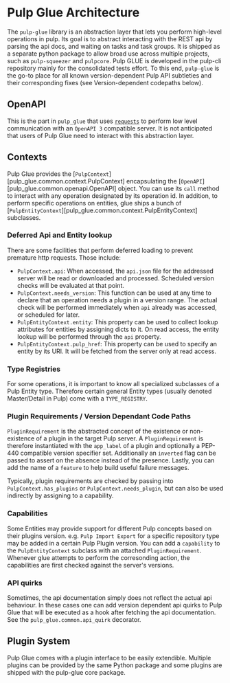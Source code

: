 # Pulp Glue Architecture

The `pulp-glue` library is an abstraction layer that lets you perform high-level operations in pulp.
Its goal is to abstract interacting with the REST api by parsing the api docs, and waiting on tasks and task groups.
It is shipped as a separate python package to allow broad use across multiple projects, such as `pulp-squeezer` and `pulpcore`.
Pulp GLUE is developed in the pulp-cli repository mainly for the consolidated tests effort.
To this end, `pulp-glue` is the go-to place for all known version-dependent Pulp API subtleties and their corresponding fixes (see Version-dependent codepaths below).

## OpenAPI

This is the part in `pulp_glue` that uses [`requests`](https://requests.readthedocs.io/) to perform low level communication with an `OpenAPI 3` compatible server.
It is not anticipated that users of Pulp Glue need to interact with this abstraction layer.

## Contexts

Pulp Glue provides the [`PulpContext`][pulp_glue.common.context.PulpContext] encapsulating the [`OpenAPI`][pulp_glue.common.openapi.OpenAPI] object.
You can use its `call` method to interact with any operation designated by its operation id.
In addition, to perform specific operations on entities, glue ships a bunch of [`PulpEntityContext`][pulp_glue.common.context.PulpEntityContext] subclasses.

### Deferred Api and Entity lookup

There are some facilities that perform deferred loading to prevent premature http requests.
Those include:

  - `PulpContext.api`: When accessed, the `api.json` file for the addressed server will be read or downloaded and processed.
    Scheduled version checks will be evaluated at that point.
  - `PulpContext.needs_version`: This function can be used at any time to declare that an operation needs a plugin in a version range.
    The actual check will be performed immediately when `api` already was accessed, or scheduled for later.
  - `PulpEntityContext.entity`: This property can be used to collect lookup attributes for entities by assigning dicts to it.
    On read access, the entity lookup will be performed through the `api` property.
  - `PulpEntityContext.pulp_href`: This property can be used to specify an entity by its URI.
    It will be fetched from the server only at read access.

### Type Registries

For some operations, it is important to know all specialized subclasses of a Pulp Entity type.
Therefore certain general Entity types (usually denoted Master/Detail in Pulp) come with a `TYPE_REGISTRY`.

### Plugin Requirements / Version Dependant Code Paths

`PluginRequirement` is the abstracted concept of the existence or non-existence of a plugin in the target Pulp server.
A `PluginRequirement` is therefore instantiated with the `app_label` of a plugin and optionally a PEP-440 compatible version specifier set.
Additionally an `inverted` flag can be passed to assert on the absence instead of the presence.
Lastly, you can add the name of a `feature` to help build useful failure messages.

Typically, plugin requirements are checked by passing into `PulpContext.has_plugins` or `PulpContext.needs_plugin`, but can also be used indirectly by assigning to a capability.

### Capabilities

Some Entities may provide support for different Pulp concepts based on their plugins version.
e.g. `Pulp Import Export` for a specific repository type may be added in a certain Pulp Plugin version.
You can add a `capability` to the `PulpEntityContext` subclass with an attached `PluginRequirement`.
Whenever glue attempts to perform the corresonding action, the capabilities are first checked against the server's versions.

### API quirks

Sometimes, the api documentation simply does not reflect the actual api behaviour.
In these cases one can add version dependent api quirks to Pulp Glue that will be executed as a hook after fetching the api documentation.
See the `pulp_glue.common.api_quirk` decorator.

## Plugin System

Pulp Glue comes with a plugin interface to be easily extendible.
Multiple plugins can be provided by the same Python package and some plugins are shipped with the pulp-glue core package.
